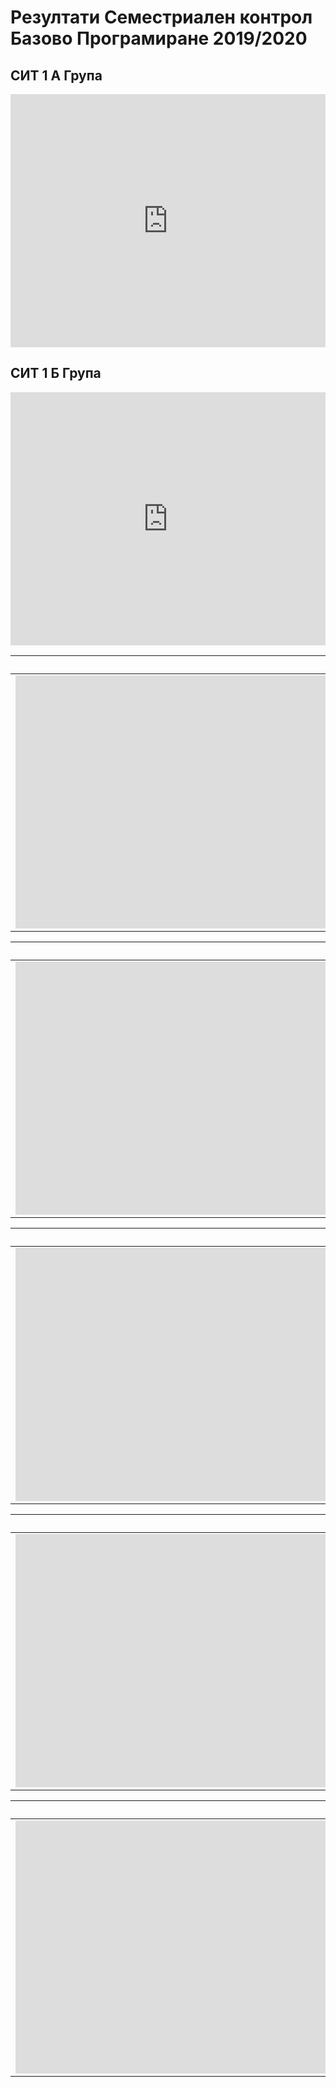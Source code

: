 # Резултати Семестриален контрол Базово Програмиране 2019/2020

## СИТ 1 А Група

<iframe width="100%" height="405" frameborder="0" scrolling="no" src="https://onedrive.live.com/embed?resid=18447CF4F179978%21237137&authkey=%21AHO1XPr9VbX-EsE&em=2&wdAllowInteractivity=False&Item='bp_SIT1_1a'!A1%3AV18&wdInConfigurator=True"></iframe>

## СИТ 1 Б Група

<iframe width="100%" height="405" frameborder="0" scrolling="no" src="https://onedrive.live.com/embed?resid=18447CF4F179978%21237137&authkey=%21AHO1XPr9VbX-EsE&em=2&wdAllowInteractivity=False&Item='bp_SIT1_1b'!A1%3AV18&wdInConfigurator=True"></iframe>

|СИТ 7 А Група|
|--|
|<iframe width="1200" height="405" frameborder="0" scrolling="no" src="https://onedrive.live.com/embed?resid=18447CF4F179978%21237137&authkey=%21AHO1XPr9VbX-EsE&em=2&wdAllowInteractivity=False&Item='bp_SIT1_1a'!A1%3AAL18&wdInConfigurator=True"></iframe>|

|СИТ 7 B Група|
|--|
|<iframe width="1200" height="405" frameborder="0" scrolling="no" src="https://onedrive.live.com/embed?resid=18447CF4F179978%21237137&authkey=%21AHO1XPr9VbX-EsE&em=2&wdAllowInteractivity=False&Item='bp_SIT1_1a'!A1%3AAL18&wdInConfigurator=True"></iframe>|

|СИТ 8 Група|
|--|
|<iframe width="1200" height="405" frameborder="0" scrolling="no" src="https://onedrive.live.com/embed?resid=18447CF4F179978%21237137&authkey=%21AHO1XPr9VbX-EsE&em=2&wdAllowInteractivity=False&Item='bp_SIT1_1a'!A1%3AAL18&wdInConfigurator=True"></iframe>|

|КСТ 4 А Група|
|--|
|<iframe width="1200" height="405" frameborder="0" scrolling="no" src="https://onedrive.live.com/embed?resid=18447CF4F179978%21237137&authkey=%21AHO1XPr9VbX-EsE&em=2&wdAllowInteractivity=False&Item='bp_SIT1_1a'!A1%3AAL18&wdInConfigurator=True"></iframe>|

|КСТ 1 А Група|
|--|
|<iframe width="1200" height="405" frameborder="0" scrolling="no" src="https://onedrive.live.com/embed?resid=18447CF4F179978%21237137&authkey=%21AHO1XPr9VbX-EsE&em=2&wdAllowInteractivity=False&Item='bp_SIT1_1a'!A1%3AAL18&wdInConfigurator=True"></iframe>|
